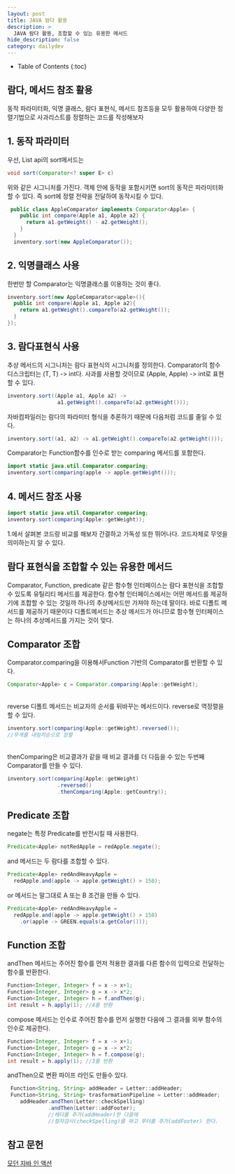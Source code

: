 ```yaml
---
layout: post
title: JAVA 람다 활용
description: >
  JAVA 람다 활용, 조합할 수 있는 유용한 메서드
hide_description: false
category: dailydev
---
```


- Table of Contents
{:toc}

## 람다, 메서드 참조 활용
동작 파라미터화, 익명 클래스, 람다 표현식, 메서드 참조등을 모두 활용하여 다양한 정렬기법으로 사과리스트를 정렬하는 코드를 작성해보자

## 1. 동작 파라미터
우선, List api의 sort메서드는 
```java
void sort(Comparator<? super E> c)
```
위와 같은 시그니처를 가진다. 객체 안에 동작을 포함시키면 sort의 동작은 파라미터화할 수 있다. 즉 sort에 정렬 전략을 전달하여 동작시킬 수 있다.
```java
 public class AppleComparator implements Comparator<Apple> {
    public int compare(Apple a1, Apple a2) {
      return a1.getWeight() - a2.getWeight();
    }
  }
  inventory.sort(new AppleComparator());
```
## 2. 익명클래스 사용
한번만 할 Comparator는 익명클래스를 이용하는 것이 좋다.
```java
inventory.sort(new AppleComparator<apple>(){
  public int compare(Apple a1, Apple a2){
    return a1.getWeight().compareTo(a2.getWeight());
  }
});
```

## 3. 람다표현식 사용
추상 메서드의 시그니처는 람다 표현식의 시그니처를 정의한다.
Comparator의 함수 디스크립터는 (T, T) -> int다. 사과를 사용할 것이므로 (Apple, Apple) -> int로 표현할 수 있다.
```java
inventory.sort((Apple a1, Apple a2) -> 
                a1.getWeight().compareTo(a2.getWeight()));
```
자바컴파일러는 람다의 파라미터 형식을 추론하기 때문에 다음처럼 코드를 줄일 수 있다.
```java
inventory.sort((a1, a2) -> a1.getWeight().compareTo(a2.getWeight()));
```
Comparator는 Function함수를 인수로 받는 comparing 메서드를 포함한다.
```java
import static java.util.Comparator.comparing;
inventory.sort(comparing(apple -> apple.getWeight()));
```

## 4. 메서드 참조 사용
```java
import static java.util.Comparator.comparing;
inventory.sort(comparing(Apple::getWeight));
```
1.에서 살펴본 코드랑 비교를 해보자 간결하고 가독성 또한 뛰어나다. 코드자체로 무엇을 의미하는지 알 수 있다.

## 람다 표현식을 조합할 수 있는 유용한 메서드
Comparator, Function, predicate 같은 함수형 인터페이스는 람다 표현식을 조합할 수 있도록 유틸리티 메서드를 제공한다. 함수형 인터페이스에서는 어떤 메서드를 제공하기에 조합할 수 있는 것일까 하나의 추상메서드만 가져야 하는데 말이다. 바로 디폴트 메서드를 제공하기 때문이다 디폴트메서드는 추상 메서드가 아니므로 함수형 인터페이스는 하나의 추상메서드를 가지는 것이 맞다.

## Comparator 조합
Comparator.comparing을 이용해서Function 기반의 Comparator를 반환할 수 있다.
```java
Comparator<Apple> c = Comparator.comparing(Apple::getWeight);
```
<br>
reverse 디폴트 메서드는 비교자의 순서를 뒤바꾸는 메서드이다. reverse로 역정렬을 할 수 있다.

```java
inventory.sort(comparing(Apple::getWeight).reversed());
//무게를 내림차순으로 정렬
```
<br>
thenComparing은 비교결과가 같을 때 비교 결과를 더 다듬을 수 있는 두번째 Comparator를 만들 수 있다.

```java
inventory.sort(comparing(Apple::getWeight)
                .reversed()
                .thenComparing(Apple::getCountry));
```
## Predicate 조합
negate는 특정 Predicate를 반전시킬 때 사용한다.
```java
Predicate<Apple> notRedApple = redApple.negate();
```
and 메서드는 두 람다를 조합할 수 있다.
```java
Predicate<Apple> redAndHeavyApple = 
  redApple.and(apple -> apple.getWeight() > 150);
```
or 메서드는 말그대로 A 또는 B 조건을 만들 수 있다.
```java
Predicate<Apple> redAndHeavyApple = 
  redApple.and(apple -> apple.getWeight() > 150)
    .or(apple -> GREEN.equals(a.getColor()));
```

## Function 조합
andThen 메서드는 주어진 함수를 먼저 적용한 결과를 다른 함수의 입력으로 전달하는 함수를 반환한다.
```java
Function<Integer, Integer> f = x -> x+1;
Function<Integer, Integer> g = x -> x*2;
Function<Integer, Integer> h = f.andThen(g);
int result = h.apply(1); //4를 반환
```
compose 메서드는 인수로 주어진 함수를 먼저 실행한 다음에 그 결과를 외부 함수의 인수로 제공한다.
```java
Function<Integer, Integer> f = x -> x+1;
Function<Integer, Integer> g = x -> x*2;
Function<Integer, Integer> h = f.compose(g);
int result = h.apply(1); //3를 반환
```
andThen으로 변환 파이프 라인도 만들수 있다.
```java
 Function<String, String> addHeader = Letter::addHeader;
 Function<String, String> trasformationPipeline = Letter::addHeader;
    addHeader.andThen(Letter::checkSpelling)
             .andThen(Letter::addFooter);
             //헤더를 추가(addHeader)한 다음에 
             //철자검사(checkSpelling)를 하고 푸터를 추가(addFooter) 한다.
```
## 참고 문헌

[모던 자바 인 액션](https://www.aladin.co.kr/shop/wproduct.aspx?ItemId=200069290)
